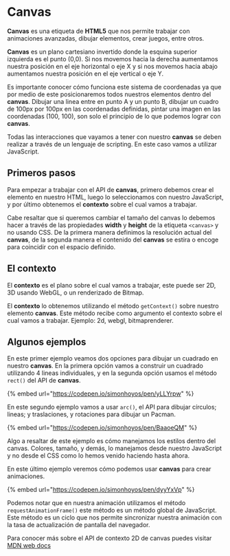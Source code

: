# Canvas

**Canvas** es una etiqueta de **HTML5** que nos permite trabajar con animaciones avanzadas, dibujar elementos, crear juegos, entre otros.

**Canvas** es un plano cartesiano invertido donde la esquina superior izquierda es el punto (0,0). Si nos movemos hacia la derecha aumentamos nuestra posición en el eje horizontal o eje X y si nos movemos hacia abajo aumentamos nuestra posición en el eje vertical o eje Y.

Es importante conocer cómo funciona este sistema de coordenadas ya que por medio de este posicionaremos todos nuestros elementos dentro del **canvas**. Dibujar una linea entre en punto A y un punto B, dibujar un cuadro de 100px por 100px en las coordenadas definidas, pintar una imagen en las coordenadas (100, 100), son solo el principio de lo que podemos lograr con **canvas**.

Todas las interacciones que vayamos a tener con nuestro **canvas** se deben realizar a través de un lenguaje de scripting. En este caso vamos a utilizar JavaScript.

## Primeros pasos

Para empezar a trabajar con el API de **canvas**, primero debemos crear el elemento en nuestro HTML, luego lo seleccionamos con nuestro JavaScript, y por último obtenemos el **contexto** sobre el cual vamos a trabajar.

Cabe resaltar que si queremos cambiar el tamaño del canvas lo debemos hacer a través de las propiedades **width** y **height** de la etiqueta `<canvas>` y no usando CSS. De la primera manera definimos la resolución actual del **canvas**, de la segunda manera el contenido del **canvas** se estira o encoge para coincidir con el espacio definido.

## El contexto

El **contexto** es el plano sobre el cual vamos a trabajar, este puede ser 2D, 3D usando WebGL, o un renderizado de Bitmap.

El **contexto** lo obtenemos utilizando el método `getContext()` sobre nuestro elemento **canvas**. Este método recibe como argumento el contexto sobre el cual vamos a trabajar. Ejemplo: 2d, webgl, bitmaprenderer.

## Algunos ejemplos

En este primer ejemplo veamos dos opciones para dibujar un cuadrado en nuestro **canvas**. En la primera opción vamos a construir un cuadrado utilizando 4 lineas individuales, y en la segunda opción usamos el método `rect()` del API de **canvas**.

{% embed url="https://codepen.io/simonhoyos/pen/yLLYrpw" %}

En este segundo ejemplo vamos a usar `arc()`, el API para dibujar círculos; lineas; y traslaciones, y rotaciones para dibujar un Pacman.

{% embed url="https://codepen.io/simonhoyos/pen/BaaoeQM" %}

Algo a resaltar de este ejemplo es cómo manejamos los estilos dentro del canvas. Colores, tamaño, y demás, lo manejamos desde nuestro JavaScript y no desde el CSS como lo hemos venido haciendo hasta ahora.

En este último ejemplo veremos cómo podemos usar **canvas** para crear animaciones.

{% embed url="https://codepen.io/simonhoyos/pen/dyyYxVp" %}

Podemos notar que en nuestra animación utilizamos el método `requestAnimationFrame()` este método es un método global de JavaScript. Este método es un ciclo que nos permite sincronizar nuestra animación con la tasa de actualización de pantalla del navegador.

Para conocer más sobre el API de contexto 2D de canvas puedes visitar [MDN web docs](https://developer.mozilla.org/en-US/docs/Web/API/CanvasRenderingContext2D)
